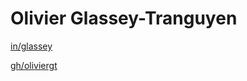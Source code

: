 # Olivier Glassey-Tranguyen

[in/glassey](https://www.linkedin.com/glassey)

[gh/oliviergt](https://github.com/oliviergt)

